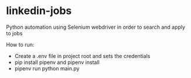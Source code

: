 # linkedin-jobs
Python automation using Selenium webdriver in order to search and apply to jobs

How to run:
  - Create a .env file in project root and sets the credentials
  - pip install pipenv and pipenv install
  - pipenv run python main.py
